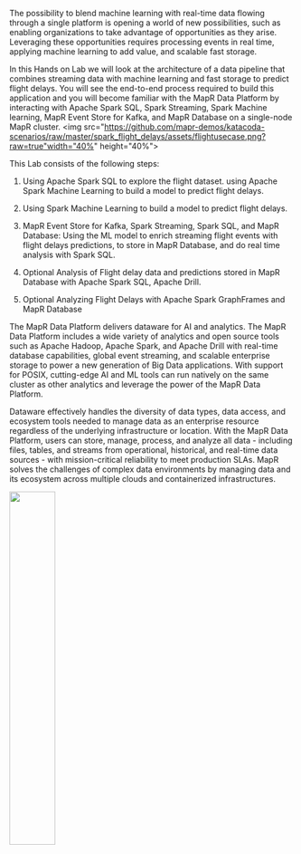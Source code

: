 The possibility to blend machine learning with real-time data flowing through a single platform is opening a world of new possibilities, such as enabling organizations to take advantage of opportunities as they arise. Leveraging these opportunities requires processing events in real time, applying machine learning to add value, and scalable fast storage.

In this Hands on Lab we will look at the architecture of a data pipeline  that combines streaming data with machine learning and fast storage
to predict flight delays. You will see the end-to-end process required to build this application and you will become familiar with the MapR Data Platform by interacting with Apache Spark SQL, Spark Streaming, Spark Machine learning, MapR Event Store for Kafka, and MapR Database on a single-node MapR cluster.
<img src="https://github.com/mapr-demos/katacoda-scenarios/raw/master/spark_flight_delays/assets/flightusecase.png?raw=true"width="40%" height="40%">
<br/>

This Lab consists of the following steps:

1. Using Apache Spark SQL to explore the flight dataset.
using Apache Spark Machine Learning to build a model to predict flight delays.

2. Using Spark Machine Learning to build a model to predict flight delays.

3. MapR Event Store for Kafka, Spark Streaming, Spark SQL, and MapR Database: Using the ML model to enrich streaming flight events with flight delays predictions, to store in MapR Database, 
and do real time analysis with Spark SQL.

4. Optional Analysis of Flight delay data and predictions stored in MapR Database with Apache Spark SQL, Apache Drill.

5. Optional Analyzing Flight Delays with Apache Spark GraphFrames and MapR Database

The MapR Data Platform delivers dataware for AI and analytics. The MapR Data Platform includes a wide variety of analytics and open source tools such as Apache Hadoop, Apache Spark, and Apache Drill with real-time database capabilities, global event streaming, and scalable enterprise storage to power a new generation of Big Data applications. With support for POSIX, cutting-edge AI and ML tools can run natively on the same cluster as other analytics and leverage the power of the MapR Data Platform.

Dataware effectively handles the diversity of data types, data access, and ecosystem tools needed to manage data as an enterprise resource regardless of the underlying infrastructure or location. With the MapR Data Platform, users can store, manage, process, and analyze all data - including files, tables, and streams from operational, historical, and real-time data sources - with mission-critical reliability to meet production SLAs.  MapR solves the challenges of complex data environments by managing data and its ecosystem across multiple clouds and containerized infrastructures.

<img src="https://github.com/mapr-demos/katacoda-scenarios/blob/master/mapr-intro/assets/Data-Platform-Chart.png?raw=true" width=40% height=40% >

